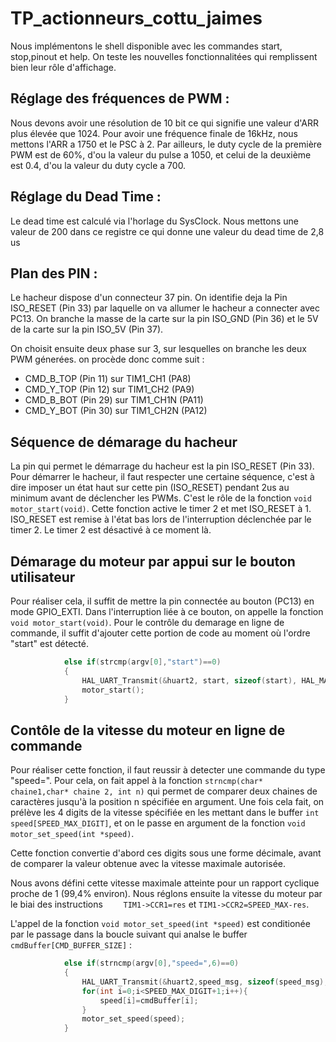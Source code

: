 # TP_actionneurs_cottu_jaimes
 
Nous implémentons le shell disponible avec les commandes start, stop,pinout et help. On teste les nouvelles fonctionnalitées qui remplissent bien leur rôle d'affichage.

## Réglage des fréquences de PWM : 

Nous devons avoir une résolution de 10 bit ce qui signifie une valeur d'ARR plus élevée que 1024. Pour avoir une fréquence finale de 16kHz, nous mettons l'ARR a 1750 et le PSC à 2. Par ailleurs, le duty cycle de la première PWM est de 60%, d'ou la valeur du pulse a 1050, et celui de la deuxième est 0.4, d'ou la valeur du duty cycle a 700.

## Réglage du Dead Time : 

Le dead time est calculé via l'horlage du SysClock. Nous mettons une valeur de 200 dans ce registre ce qui donne une valeur du dead time de 2,8 us

## Plan des PIN :

Le hacheur dispose d'un connecteur 37 pin. On identifie deja la Pin ISO_RESET (Pin 33) par laquelle on va allumer le hacheur a connecter avec PC13. On branche la masse de la carte sur la pin ISO_GND (Pin 36) et le 5V de la carte sur la pin ISO_5V (Pin 37).

On choisit ensuite deux phase sur 3, sur lesquelles on branche les deux PWM génerées. on procède donc comme suit :
- CMD_B_TOP (Pin 11) sur TIM1_CH1 (PA8)
- CMD_Y_TOP (Pin 12) sur TIM1_CH2 (PA9)
- CMD_B_BOT (Pin 29) sur TIM1_CH1N (PA11)
- CMD_Y_BOT (Pin 30) sur TIM1_CH2N (PA12)

## Séquence de démarage du hacheur

La pin qui permet le démarrage du hacheur est la pin ISO_RESET (Pin 33). Pour démarrer le hacheur, il faut respecter une certaine séquence, c'est à dire imposer un état haut sur cette pin (ISO_RESET) pendant 2us au minimum avant de déclencher les PWMs. C'est le rôle de la fonction `void motor_start(void)`. Cette fonction active le timer 2 et met ISO_RESET à 1. ISO_RESET est remise à l'état bas lors de l'interruption déclenchée par le timer 2. Le timer 2 est désactivé à ce moment là. 

## Démarage du moteur par appui sur le bouton utilisateur

Pour réaliser cela, il suffit de mettre la pin connectée au bouton (PC13) en mode GPIO_EXTI. Dans l'interruption liée à ce bouton, on appelle la fonction `void motor_start(void)`. Pour le contrôle du demarage en ligne de commande, il suffit d'ajouter cette portion de code au moment où l'ordre "start" est détecté.
```C
			else if(strcmp(argv[0],"start")==0)
			{
				HAL_UART_Transmit(&huart2, start, sizeof(start), HAL_MAX_DELAY);
				motor_start();
			}
```

## Contôle de la vitesse du moteur en ligne de commande

Pour réaliser cette fonction, il faut reussir à detecter une commande du type "speed=". Pour cela, on fait appel à la fonction `strncmp(char* chaine1,char* chaine 2, int n)` qui permet de comparer deux chaines de caractères jusqu'à la position n spécifiée en argument. Une fois cela fait, on prélève les 4 digits de la vitesse spécifiée en les mettant dans le buffer `int speed[SPEED_MAX_DIGIT]`, et on le passe en argument de la fonction `void motor_set_speed(int *speed)`. 

Cette fonction convertie d'abord ces digits sous une forme décimale, avant de comparer la valeur obtenue avec la vitesse maximale autorisée. 

Nous avons défini cette vitesse maximale atteinte pour un rapport cyclique proche de 1 (99,4% environ). Nous réglons ensuite la vitesse du moteur par le biai des instructions `	TIM1->CCR1=res` et `TIM1->CCR2=SPEED_MAX-res`.

L'appel de la fonction `void motor_set_speed(int *speed)` est conditionée par le passage dans la boucle suivant qui analse le buffer `cmdBuffer[CMD_BUFFER_SIZE]` : 
```C
			else if(strncmp(argv[0],"speed=",6)==0)
			{
				HAL_UART_Transmit(&huart2,speed_msg, sizeof(speed_msg), HAL_MAX_DELAY);
				for(int i=0;i<SPEED_MAX_DIGIT+1;i++){
					speed[i]=cmdBuffer[i];
				}
				motor_set_speed(speed);
			}
```
